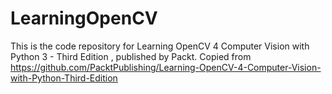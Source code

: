 # LearningOpenCV

This is the code repository for Learning OpenCV 4 Computer Vision with Python 3 - Third Edition , published by Packt.
Copied from https://github.com/PacktPublishing/Learning-OpenCV-4-Computer-Vision-with-Python-Third-Edition
